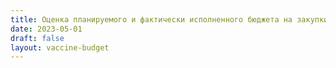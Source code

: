 ```yaml
---
title: Оценка планируемого и фактически исполненного бюджета на закупки вакцин (за исключением вакцин для профилактики коронавирусной инфекции) в 2022 году
date: 2023-05-01
draft: false
layout: vaccine-budget
---
```

